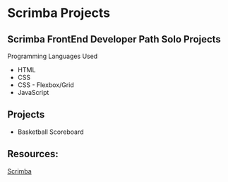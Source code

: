 # Scrimba Projects

## Scrimba FrontEnd Developer Path Solo Projects

Programming Languages Used
<ul>
<li>HTML</li>
<li>CSS</li>
<li>CSS - Flexbox/Grid
<li>JavaScript</li>
</ul>
 
## Projects
<ul>
<li>Basketball Scoreboard</li>
</ul>

 
## Resources:
 [Scrimba](https://scrimba.com/)
